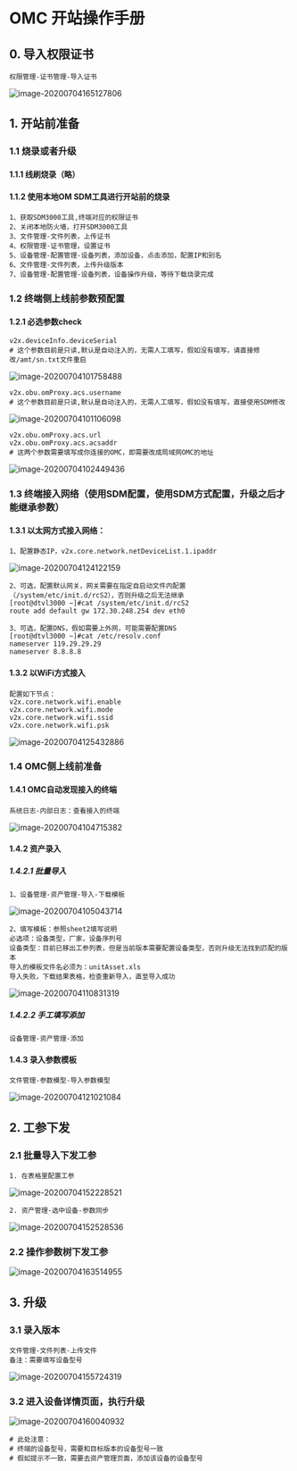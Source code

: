 # OMC 开站操作手册

## 0. 导入权限证书

```shell
权限管理-证书管理-导入证书
```

![image-20200704165127806](./assets/image-20200704165127806.png)

## 1. 开站前准备

### 1.1 烧录或者升级

#### 1.1.1 线刷烧录（略）

#### 1.1.2  使用本地OM SDM工具进行开站前的烧录

```shell
1、获取SDM3000工具,终端对应的权限证书
2、关闭本地防火墙，打开SDM3000工具
3、文件管理-文件列表，上传证书
4、权限管理-证书管理，设置证书
5、设备管理-配置管理-设备列表，添加设备，点击添加，配置IP和别名
6、文件管理-文件列表，上传升级版本
7、设备管理-配置管理-设备列表，设备操作升级，等待下载烧录完成
```

### 1.2 终端侧上线前参数预配置

#### 1.2.1 必选参数check

```shell
v2x.deviceInfo.deviceSerial
# 这个参数目前是只读,默认是自动注入的，无需人工填写，假如没有填写，请直接修改/amt/sn.txt文件重启
```

![image-20200704101758488](.\assets\image-20200704101758488.png)

```shell
v2x.obu.omProxy.acs.username
# 这个参数目前是只读,默认是自动注入的，无需人工填写，假如没有填写，直接使用SDM修改
```

![image-20200704101106098](.\assets\image-20200704101106098.png)

```shell
v2x.obu.omProxy.acs.url
v2x.obu.omProxy.acs.acsaddr
# 这两个参数需要填写成你连接的OMC，即需要改成局域网OMC的地址
```

![image-20200704102449436](.\assets\image-20200704102449436.png)

### 1.3 终端接入网络（使用SDM配置，使用SDM方式配置，升级之后才能继承参数）

#### 1.3.1 以太网方式接入网络：

```shell
1、配置静态IP，v2x.core.network.netDeviceList.1.ipaddr
```

![image-20200704124122159](.\assets\image-20200704124122159.png)

```shell
2、可选，配置默认网关，网关需要在指定自启动文件内配置（/system/etc/init.d/rcS2），否则升级之后无法继承
[root@dtvl3000 ~]#cat /system/etc/init.d/rcS2
route add default gw 172.30.248.254 dev eth0
```

```shell
3、可选，配置DNS，假如需要上外网，可能需要配置DNS
[root@dtvl3000 ~]#cat /etc/resolv.conf
nameserver 119.29.29.29
nameserver 8.8.8.8
```

#### 1.3.2 以WiFi方式接入

```shell
配置如下节点：
v2x.core.network.wifi.enable
v2x.core.network.wifi.mode
v2x.core.network.wifi.ssid
v2x.core.network.wifi.psk
```

![image-20200704125432886](.\assets\image-20200704125432886.png)

### 1.4 OMC侧上线前准备

#### 1.4.1 OMC自动发现接入的终端

```shell
系统日志-内部日志：查看接入的终端
```

![image-20200704104715382](.\assets\image-20200704104715382.png)

#### 1.4.2 资产录入

##### 1.4.2.1 批量导入

```shell
1、设备管理-资产管理-导入-下载模板
```

![image-20200704105043714](.\assets\image-20200704105043714.png)

```shell
2、填写模板：参照sheet2填写说明
必选项：设备类型，厂家，设备序列号
设备类型：目前已移出工参列表，但是当前版本需要配置设备类型，否则升级无法找到匹配的版本
导入的模板文件名必须为：unitAsset.xls
导入失败，下载结果表格，检查重新导入，直至导入成功
```

![image-20200704110831319](.\assets\image-20200704110831319.png)

##### 1.4.2.2 手工填写添加

```shell
设备管理-资产管理-添加
```

#### 1.4.3 录入参数模板

```shell
文件管理-参数模型-导入参数模型
```

![image-20200704121021084](.\assets\image-20200704121021084.png)

## 2. 工参下发

### 2.1 批量导入下发工参

```shell
1. 在表格里配置工参
```

![image-20200704152228521](.\assets\image-20200704152228521.png)

```shell
2. 资产管理-选中设备-参数同步
```

![image-20200704152528536](.\assets\image-20200704152528536.png)

### 2.2 操作参数树下发工参

![image-20200704163514955](.\assets\image-20200704163514955.png)

## 3. 升级

### 3.1 录入版本

```shell
文件管理-文件列表-上传文件
备注：需要填写设备型号
```

![image-20200704155724319](.\assets\image-20200704155724319.png)

### 3.2 进入设备详情页面，执行升级

![image-20200704160040932](.\assets\image-20200704160040932.png)

```shell
# 此处注意：
# 终端的设备型号，需要和目标版本的设备型号一致
# 假如提示不一致，需要去资产管理页面，添加该设备的设备型号
```



